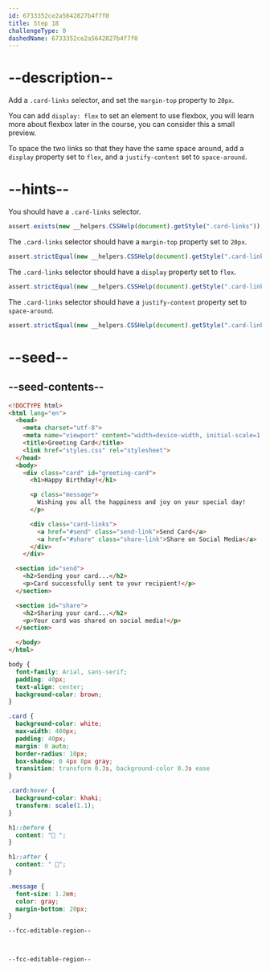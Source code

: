 ```yaml
---
id: 6733352ce2a5642827b4f7f0
title: Step 18
challengeType: 0
dashedName: 6733352ce2a5642827b4f7f0
---
```


# --description--

Add a `.card-links` selector, and set the `margin-top` property to `20px`.

You can add `display: flex` to set an element to use flexbox, you will learn more about flexbox later in the course, you can consider this a small preview.

To space the two links so that they have the same space around, add a `display` property set to `flex`, and a `justify-content` set to `space-around`.

# --hints--

You should have a `.card-links` selector.

```js
assert.exists(new __helpers.CSSHelp(document).getStyle(".card-links"));
```

The `.card-links` selector should have a `margin-top` property set to `20px`.

```js
assert.strictEqual(new __helpers.CSSHelp(document).getStyle(".card-links")?.getPropertyValue("margin-top"), "20px");
```

The `.card-links` selector should have a `display` property set to `flex`.

```js
assert.strictEqual(new __helpers.CSSHelp(document).getStyle(".card-links")?.getPropertyValue("display"), "flex");
```

The `.card-links` selector should have a `justify-content` property set to `space-around`.

```js
assert.strictEqual(new __helpers.CSSHelp(document).getStyle(".card-links")?.getPropertyValue("justify-content"), "space-around");
```

# --seed--

## --seed-contents--

```html
<!DOCTYPE html>
<html lang="en">
  <head>
    <meta charset="utf-8">
    <meta name="viewport" content="width=device-width, initial-scale=1.0">
    <title>Greeting Card</title>
    <link href="styles.css" rel="stylesheet">
  </head>
  <body>
    <div class="card" id="greeting-card">
      <h1>Happy Birthday!</h1>

      <p class="message">
        Wishing you all the happiness and joy on your special day!
      </p>

      <div class="card-links">
        <a href="#send" class="send-link">Send Card</a>
        <a href="#share" class="share-link">Share on Social Media</a>
      </div>
  	</div>

  <section id="send">
    <h2>Sending your card...</h2>
    <p>Card successfully sent to your recipient!</p>
  </section>

  <section id="share">
    <h2>Sharing your card...</h2>
    <p>Your card was shared on social media!</p>
  </section>

  </body>
</html>

```

```css
body {
  font-family: Arial, sans-serif;
  padding: 40px;
  text-align: center;
  background-color: brown;
}

.card {
  background-color: white;
  max-width: 400px;
  padding: 40px;
  margin: 0 auto;
  border-radius: 10px;
  box-shadow: 0 4px 8px gray;
  transition: transform 0.3s, background-color 0.3s ease
}

.card:hover {
  background-color: khaki;
  transform: scale(1.1);
}

h1::before {
  content: "🥳 ";
}

h1::after {
  content: " 🥳";
}

.message {
  font-size: 1.2em;
  color: gray;
  margin-bottom: 20px;
}

--fcc-editable-region--



--fcc-editable-region--

```
